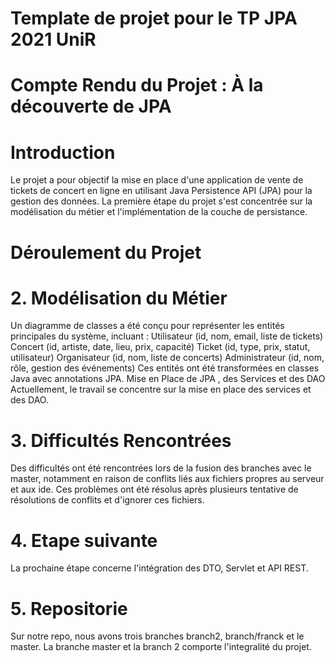 # Template de projet pour le TP JPA 2021 UniR
# Compte Rendu du Projet : À la découverte de JPA

# Introduction
Le projet a pour objectif la mise en place d'une application de vente de tickets de concert en ligne en utilisant Java Persistence API (JPA) pour la gestion des données. La première étape du projet s'est concentrée sur la modélisation du métier et l'implémentation de la couche de persistance.
# Déroulement du Projet
# 2. Modélisation du Métier
Un diagramme de classes a été conçu pour représenter les entités principales du système, incluant :
Utilisateur (id, nom, email, liste de tickets)
Concert (id, artiste, date, lieu, prix, capacité)
Ticket (id, type, prix, statut, utilisateur)
Organisateur (id, nom, liste de concerts)
Administrateur (id, nom, rôle, gestion des événements)
Ces entités ont été transformées en classes Java avec annotations JPA.
Mise en Place de JPA , des Services et des DAO
Actuellement, le travail se concentre sur la mise en place des services et des DAO.
# 3. Difficultés Rencontrées
Des difficultés ont été rencontrées lors de la fusion des branches avec le master, notamment en raison de conflits liés aux fichiers propres au serveur et aux ide. Ces problèmes ont été résolus après plusieurs tentative de résolutions de conflits et d'ignorer ces fichiers.
# 4. Etape suivante
La prochaine étape concerne l'intégration des DTO, Servlet et API REST.
# 5. Repositorie
Sur notre repo, nous avons trois branches
branch2, branch/franck et le master.
La branche master et la branch 2 comporte l'integralité du projet.
